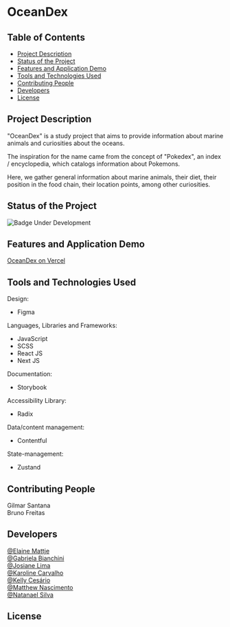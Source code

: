 # OceanDex 

## Table of Contents 

  * [Project Description](#project-description)
  * [Status of the Project](#status-of-the-project)
  * [Features and Application Demo](#features-and-application-demo)
  * [Tools and Technologies Used](#tools-and-technologies-used)
  * [Contributing People](#contributing-people)
  * [Developers](#developers)
  * [License](#license)

## Project Description

"OceanDex" is a study project that aims to provide information about marine animals and curiosities about the oceans.

The inspiration for the name came from the concept of "Pokedex", an index / encyclopedia, which catalogs information about Pokemons.

Here, we gather general information about marine animals, their diet, their position in the food chain, their location points, among other curiosities.

## Status of the Project

![Badge Under Development](http://img.shields.io/static/v1?label=STATUS&message=UNDER%20DEVELOPMENT&color=GREEN&style=for-the-badge)

## Features and Application Demo
[OceanDex on Vercel](https://www.oceandex.com.br/)

## Tools and Technologies Used

Design: 
- Figma <br />

Languages, Libraries and Frameworks:
- JavaScript
- SCSS
- React JS
- Next JS


Documentation: 
- Storybook <br />

Accessibility Library:
- Radix <br />

Data/content management:
- Contentful <br />

State-management:
- Zustand <br />

## Contributing People

Gilmar Santana <br />
Bruno Freitas <br />

## Developers

[@Elaine Mattje](https://github.com/elainemattje) <br />
[@Gabriela Bianchini](https://github.com/Gabianchini) <br />
[@Josiane Lima](https://github.com/xossiane) <br />
[@Karoline Carvalho](https://github.com/KarolineCarvalho) <br />
[@Kelly Cesário](https://github.com/kellycesario) <br />
[@Matthew Nascimento](https://github.com/xMattRx) <br />
[@Natanael Silva](https://github.com/natanael-silv) <br />


## License 
